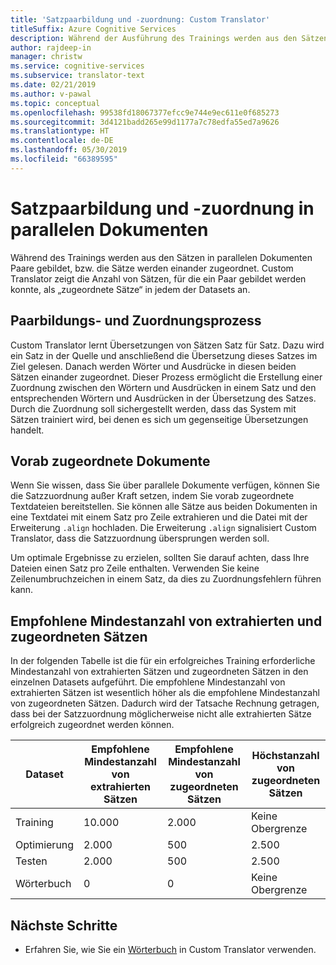 ```yaml
---
title: 'Satzpaarbildung und -zuordnung: Custom Translator'
titleSuffix: Azure Cognitive Services
description: Während der Ausführung des Trainings werden aus den Sätzen in parallelen Dokumenten Paare gebildet, bzw. die Sätze werden einander zugeordnet. Custom Translator lernt Übersetzungen Satz für Satz durch Lesen eines Satzes und der zugehörigen Übersetzung. Anschließend werden Wörter und Ausdrücke in diesen beiden Sätzen einander zugeordnet.
author: rajdeep-in
manager: christw
ms.service: cognitive-services
ms.subservice: translator-text
ms.date: 02/21/2019
ms.author: v-pawal
ms.topic: conceptual
ms.openlocfilehash: 99538fd18067377efcc9e744e9ec611e0f685273
ms.sourcegitcommit: 3d4121badd265e99d1177a7c78edfa55ed7a9626
ms.translationtype: HT
ms.contentlocale: de-DE
ms.lasthandoff: 05/30/2019
ms.locfileid: "66389595"
---
```

# <a name="sentence-pairing-and-alignment-in-parallel-documents"></a>Satzpaarbildung und -zuordnung in parallelen Dokumenten

Während des Trainings werden aus den Sätzen in parallelen Dokumenten Paare gebildet, bzw. die Sätze werden einander zugeordnet. Custom Translator zeigt die Anzahl von Sätzen, für die ein Paar gebildet werden konnte, als „zugeordnete Sätze“ in jedem der Datasets an.

## <a name="pairing-and-alignment-process"></a>Paarbildungs- und Zuordnungsprozess

Custom Translator lernt Übersetzungen von Sätzen Satz für Satz. Dazu wird ein Satz in der Quelle und anschließend die Übersetzung dieses Satzes im Ziel gelesen. Danach werden Wörter und Ausdrücke in diesen beiden Sätzen einander zugeordnet. Dieser Prozess ermöglicht die Erstellung einer Zuordnung zwischen den Wörtern und Ausdrücken in einem Satz und den entsprechenden Wörtern und Ausdrücken in der Übersetzung des Satzes. Durch die Zuordnung soll sichergestellt werden, dass das System mit Sätzen trainiert wird, bei denen es sich um gegenseitige Übersetzungen handelt.

## <a name="pre-aligned-documents"></a>Vorab zugeordnete Dokumente

Wenn Sie wissen, dass Sie über parallele Dokumente verfügen, können Sie die Satzzuordnung außer Kraft setzen, indem Sie vorab zugeordnete Textdateien bereitstellen. Sie können alle Sätze aus beiden Dokumenten in eine Textdatei mit einem Satz pro Zeile extrahieren und die Datei mit der Erweiterung `.align` hochladen. Die Erweiterung `.align` signalisiert Custom Translator, dass die Satzzuordnung übersprungen werden soll.

Um optimale Ergebnisse zu erzielen, sollten Sie darauf achten, dass Ihre Dateien einen Satz pro Zeile enthalten. Verwenden Sie keine Zeilenumbruchzeichen in einem Satz, da dies zu Zuordnungsfehlern führen kann.

## <a name="suggested-minimum-number-of-extracted-and-aligned-sentences"></a>Empfohlene Mindestanzahl von extrahierten und zugeordneten Sätzen

In der folgenden Tabelle ist die für ein erfolgreiches Training erforderliche Mindestanzahl von extrahierten Sätzen und zugeordneten Sätzen in den einzelnen Datasets aufgeführt. Die empfohlene Mindestanzahl von extrahierten Sätzen ist wesentlich höher als die empfohlene Mindestanzahl von zugeordneten Sätzen. Dadurch wird der Tatsache Rechnung getragen, dass bei der Satzzuordnung möglicherweise nicht alle extrahierten Sätze erfolgreich zugeordnet werden können.

| Dataset   | Empfohlene Mindestanzahl von extrahierten Sätzen | Empfohlene Mindestanzahl von zugeordneten Sätzen | Höchstanzahl von zugeordneten Sätzen |
|------------|--------------------------------------------|------------------------------------------|--------------------------------|
| Training   | 10.000                                     | 2.000                                    | Keine Obergrenze                 |
| Optimierung     | 2.000                                      | 500                                      | 2.500                          |
| Testen    | 2.000                                      | 500                                      | 2.500                          |
| Wörterbuch | 0                                          | 0                                        | Keine Obergrenze                 |

## <a name="next-steps"></a>Nächste Schritte

- Erfahren Sie, wie Sie ein [Wörterbuch](what-is-dictionary.md) in Custom Translator verwenden.
